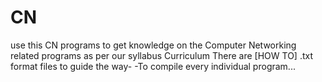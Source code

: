 # CN
use this CN programs to get knowledge on the Computer Networking 
related programs  as per our syllabus Curriculum
There are [HOW TO] .txt format files to guide the way-
-To compile every individual program... 
